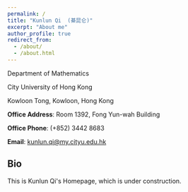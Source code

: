 ```yaml
---
permalink: /
title: "Kunlun Qi  (綦昆仑)"
excerpt: "About me"
author_profile: true
redirect_from: 
  - /about/
  - /about.html
---
```

Department of Mathematics  

City University of Hong Kong  

Kowloon Tong, Kowloon, Hong Kong  

**Office Address**: Room 1392, Fong Yun-wah Building  

**Office Phone**: (+852) 3442 8683  

**Email**: kunlun.qi@my.cityu.edu.hk  


## Bio
This is Kunlun Qi's Homepage, which is under construction.
